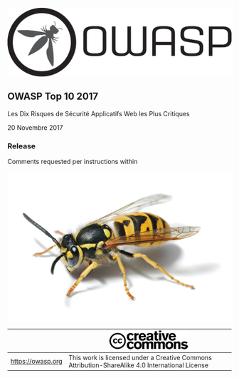 ![OWASP LOGO](images/OWASP_logo.png)

## OWASP Top 10 2017

Les Dix Risques de Sécurité Applicatifs Web les Plus Critiques

20 Novembre 2017

### Release

Comments requested per instructions within

![WASP Logo URL TBA](images/front-wasp.png)

|  | ![Creative Commons License Logo](images/front-cc.png) |
| -- | -- |
| https://owasp.org | This work is licensed under a Creative Commons Attribution-ShareAlike 4.0 International License |






